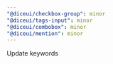 ```yaml
---
"@diceui/checkbox-group": minor
"@diceui/tags-input": minor
"@diceui/combobox": minor
"@diceui/mention": minor
---
```


Update keywords
